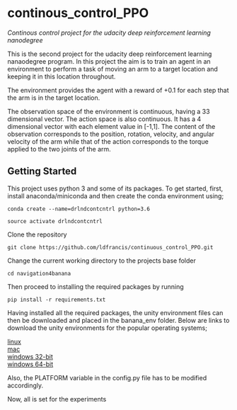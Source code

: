 # continous_control_PPO
*Continous control project for the udacity deep reinforcement learning nanodegree*

This is the second project for the udacity deep reinforcement learning nanaodegree program. In this project the aim is to train an agent in an environment to perform a task of moving an arm to a target location and keeping it in this location throughout.

The environment provides the agent with a reward of +0.1 for each step that the arm is in the target location.

The observation space of the environment is continuous, having a 33 dimensional vector. The action space is also continuous. It has a 4 dimensional vector with each element value in [-1,1]. The content of the observation corresponds to the position, rotation, velocity, and angular velocity of the arm while that of the action corresponds to the torque applied to the two joints of the arm.

## Getting Started
This project uses python 3 and some of its packages. To get started, first, install anaconda/miniconda  and then create the conda environment using;

```conda create --name=drlndcontcntrl python=3.6```

```source activate drlndcontcntrl```

Clone the repository

```git clone https://github.com/ldfrancis/continuous_control_PPO.git```

Change the current working directory to the projects base folder

```cd navigation4banana```

Then proceed to installing the required packages by running

```pip install -r requirements.txt```

Having installed all the required packages, the unity environment files can then be downloaded and placed in the banana_env folder. Below are links to download the unity environments for the popular operating systems;

[linux](https://s3-us-west-1.amazonaws.com/udacity-drlnd/P2/Reacher/Reacher_Linux.zip) <br/>
[mac](https://s3-us-west-1.amazonaws.com/udacity-drlnd/P2/Reacher/Reacher.app.zip) <br/>
[windows 32-bit](https://s3-us-west-1.amazonaws.com/udacity-drlnd/P2/Reacher/Reacher_Windows_x86.zip) <br/>
[windows 64-bit](https://s3-us-west-1.amazonaws.com/udacity-drlnd/P2/Reacher/Reacher_Windows_x86_64.zip) <br/>

Also, the PLATFORM variable in the config.py file has to be modified accordingly.

Now, all is set for the experiments

